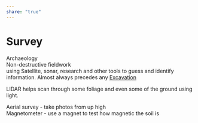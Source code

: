 ```yaml
---  
share: "true"  
---  
```

# Survey  
Archaeology  
Non-destructive fieldwork  
using Satellite, sonar, research and other tools to guess and identify information. Almost always precedes any [Excavation](./Excavation.md)  
  
LIDAR helps scan through some foliage and even some of the ground using light.   
  
Aerial survey - take photos from up high  
Magnetometer - use a magnet to test how magnetic the soil is  
